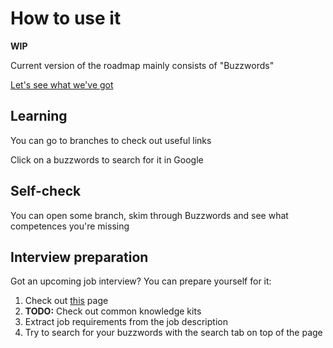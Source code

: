 # How to use it

**WIP**

Current version of the roadmap mainly consists of "Buzzwords"

[Let's see what we've got](../roadmap/)

## Learning

You can go to branches to check out useful links 

Click on a buzzwords to search for it in Google

## Self-check

You can open some branch, skim through Buzzwords and see what competences you're missing

## Interview preparation

Got an upcoming job interview? You can prepare yourself for it: 

1. Check out [this](../roadmap/robo_human/job/) page
2. **TODO:** Check out common knowledge kits
3. Extract job requirements from the job description
4. Try to search for your buzzwords with the search tab on top of the page